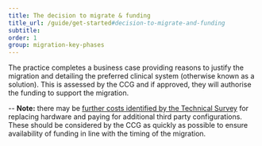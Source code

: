 ```yaml
---
title: The decision to migrate & funding
title_url: /guide/get-started#decision-to-migrate-and-funding
subtitle:
order: 1
group: migration-key-phases
---
```


The practice completes a business case providing reasons to justify the migration and detailing the preferred clinical system (otherwise known as a solution). This is assessed by the CCG and if approved, they will authorise the funding to support the migration.

   -- **Note:** there may be [further costs identified by the Technical Survey](/prm-practice-migration/guide/technical-survey) for replacing hardware and paying for additional third party configurations. These should be considered by the CCG as quickly as possible to ensure availability of funding in line with the timing of the migration.

